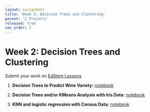 ```yaml
---
layout: assignment
title: 'Week 2: Decision Trees and Clustering'
parent: '📝 Projects'
released: true
nav_order: 2
---
```


# Week 2: Decision Trees and Clustering

Submit your work on [EdStem Lessons][edstem-url]

1. **Decision Trees to Predict Wine Variety:** [notebook][wine-notebook]

2. **Decision Trees and/or KMeans Analysis with Iris Data:** [notebook][iris-notebook]
   
3. **KNN and logistic regression with Census Data:** [notebook][census-notebook]

[edstem-url]: https://edstem.org/us/courses/80455/lessons
[wine-notebook]: https://drive.google.com/file/d/12fBk2GaKRBymFmpuu6VP1_Suwnnx4Cxo/view?usp=drive_link
[iris-notebook]: https://colab.research.google.com/drive/1cZvifXQX_9ciNbE0d9iktG_zCX5qPwhY?usp=drive_link
[census-notebook]: https://colab.research.google.com/drive/124J5a1pQn9yo7LycstIIftux0v2iZQ01#scrollTo=RQI4E0iCaW3u
